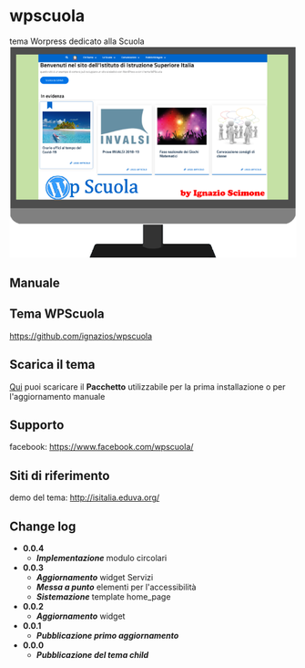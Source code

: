 # wpscuola
tema Worpress dedicato alla Scuola
![Logo](https://github.com/ignazios/design-italia-child/blob/master/logo_wpscuola.png)
## Manuale
## Tema WPScuola
https://github.com/ignazios/wpscuola
## Scarica il tema 
[Qui](https://raw.githubusercontent.com/ignazios/design-italia-child/master/design-italia-child.zip) puoi scaricare il **Pacchetto** utilizzabile per la prima installazione o per l'aggiornamento manuale
## Supporto
facebook: https://www.facebook.com/wpscuola/
## Siti di riferimento
demo del tema: http://isitalia.eduva.org/
## Change log
- **0.0.4**
  - ***Implementazione*** modulo circolari
- **0.0.3**
  - ***Aggiornamento*** widget Servizi
  - ***Messa a punto*** elementi per l'accessibilità
  - ***Sistemazione*** template home_page
- **0.0.2**
  - ***Aggiornamento*** widget
- **0.0.1**
  - ***Pubblicazione primo aggiornamento***
- **0.0.0**
  - ***Pubblicazione del tema child***
  
